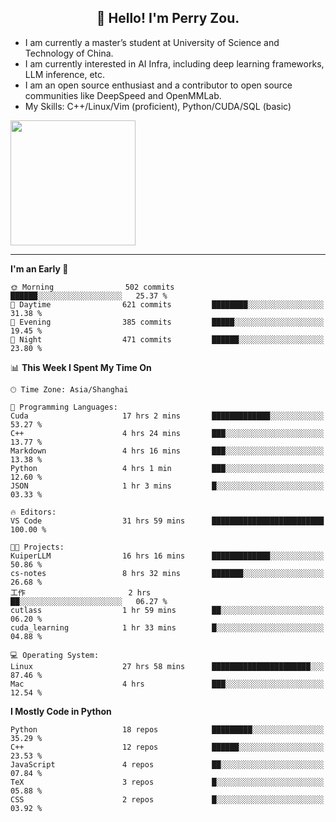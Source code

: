 <h2 align="center">👋 Hello! I'm Perry Zou.</h2>

- I am currently a master’s student at University of Science and Technology of China.
- I am currently interested in AI Infra, including deep learning frameworks, LLM inference, etc.
- I am an open source enthusiast and a contributor to open source communities like DeepSpeed and OpenMMLab.
- My Skills: C++/Linux/Vim (proficient), Python/CUDA/SQL (basic)

<img height=200 align="center" src="https://github-readme-stats.vercel.app/api?username=zonepg" />

-------

<!--START_SECTION:waka-->
**I'm an Early 🐤** 

```text
🌞 Morning                502 commits         ██████░░░░░░░░░░░░░░░░░░░   25.37 % 
🌆 Daytime                621 commits         ████████░░░░░░░░░░░░░░░░░   31.38 % 
🌃 Evening                385 commits         █████░░░░░░░░░░░░░░░░░░░░   19.45 % 
🌙 Night                  471 commits         ██████░░░░░░░░░░░░░░░░░░░   23.80 % 
```


📊 **This Week I Spent My Time On** 

```text
🕑︎ Time Zone: Asia/Shanghai

💬 Programming Languages: 
Cuda                     17 hrs 2 mins       █████████████░░░░░░░░░░░░   53.27 % 
C++                      4 hrs 24 mins       ███░░░░░░░░░░░░░░░░░░░░░░   13.77 % 
Markdown                 4 hrs 16 mins       ███░░░░░░░░░░░░░░░░░░░░░░   13.38 % 
Python                   4 hrs 1 min         ███░░░░░░░░░░░░░░░░░░░░░░   12.60 % 
JSON                     1 hr 3 mins         █░░░░░░░░░░░░░░░░░░░░░░░░   03.33 % 

🔥 Editors: 
VS Code                  31 hrs 59 mins      █████████████████████████   100.00 % 

🐱‍💻 Projects: 
KuiperLLM                16 hrs 16 mins      █████████████░░░░░░░░░░░░   50.86 % 
cs-notes                 8 hrs 32 mins       ███████░░░░░░░░░░░░░░░░░░   26.68 % 
工作                       2 hrs               ██░░░░░░░░░░░░░░░░░░░░░░░   06.27 % 
cutlass                  1 hr 59 mins        ██░░░░░░░░░░░░░░░░░░░░░░░   06.20 % 
cuda_learning            1 hr 33 mins        █░░░░░░░░░░░░░░░░░░░░░░░░   04.88 % 

💻 Operating System: 
Linux                    27 hrs 58 mins      ██████████████████████░░░   87.46 % 
Mac                      4 hrs               ███░░░░░░░░░░░░░░░░░░░░░░   12.54 % 
```

**I Mostly Code in Python** 

```text
Python                   18 repos            █████████░░░░░░░░░░░░░░░░   35.29 % 
C++                      12 repos            ██████░░░░░░░░░░░░░░░░░░░   23.53 % 
JavaScript               4 repos             ██░░░░░░░░░░░░░░░░░░░░░░░   07.84 % 
TeX                      3 repos             █░░░░░░░░░░░░░░░░░░░░░░░░   05.88 % 
CSS                      2 repos             █░░░░░░░░░░░░░░░░░░░░░░░░   03.92 % 
```




<!--END_SECTION:waka-->
